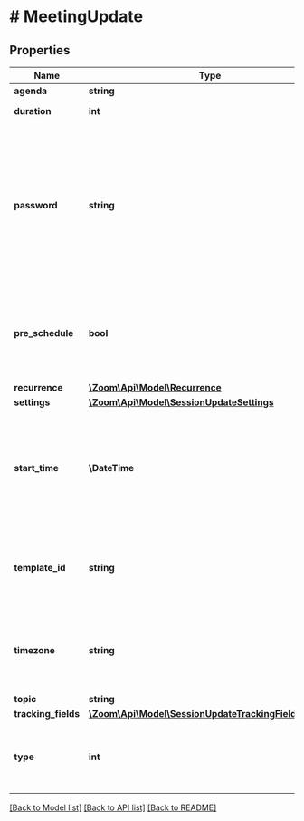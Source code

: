 # # MeetingUpdate

## Properties

Name | Type | Description | Notes
------------ | ------------- | ------------- | -------------
**agenda** | **string** | Meeting description. | [optional]
**duration** | **int** | Meeting duration (minutes). Used for scheduled meetings only. | [optional]
**password** | **string** | Meeting passcode. Passcode may only contain the following characters: [a-z A-Z 0-9 @ - _ *] and can have a maximum of 10 characters.  **Note:** If the account owner or the admin has configured [minimum passcode requirement settings](https://support.zoom.us/hc/en-us/articles/360033559832-Meeting-and-webinar-passwords#h_a427384b-e383-4f80-864d-794bf0a37604), the passcode value provided here must meet those requirements. &lt;br&gt;&lt;br&gt;If the requirements are enabled, you can view those requirements by calling either the [**Get user settings**](/docs/api-reference/zoom-api/methods#operation/userSettings) API or the [**Get account settings**](/docs/api-reference/zoom-api/ma#operation/accountSettings) API. | [optional]
**pre_schedule** | **bool** | Whether to create a prescheduled meeting via the [GSuite app](https://support.zoom.us/hc/en-us/articles/360020187492-Zoom-for-GSuite-add-on). This **only** supports the meeting &#x60;type&#x60; value of &#x60;2&#x60; (scheduled meetings) and &#x60;3&#x60; (recurring meetings with no fixed time):  * &#x60;true&#x60; — Create a prescheduled meeting.  * &#x60;false&#x60; — Create a regular meeting. | [optional] [default to false]
**recurrence** | [**\Zoom\Api\Model\Recurrence**](Recurrence.md) |  | [optional]
**settings** | [**\Zoom\Api\Model\SessionUpdateSettings**](SessionUpdateSettings.md) |  | [optional]
**start_time** | **\DateTime** | Meeting start time. When using a format like \&quot;yyyy-MM-dd&#39;T&#39;HH:mm:ss&#39;Z&#39;\&quot;, always use GMT time. When using a format like \&quot;yyyy-MM-dd&#39;T&#39;HH:mm:ss\&quot;, you should use local time and  specify the time zone. Only used for scheduled meetings and recurring meetings with a fixed time. | [optional]
**template_id** | **string** | Unique identifier of the meeting template.   Use this field if you would like to [schedule the meeting from a meeting template](https://support.zoom.us/hc/en-us/articles/360036559151-Meeting-templates#h_86f06cff-0852-4998-81c5-c83663c176fb). You can retrieve the value of this field by calling the [List meeting templates](https://marketplace.zoom.us/docs/api-reference/zoom-api/methods#operation/listMeetingTemplates) API. | [optional]
**timezone** | **string** | Time zone to format start_time. For example, \&quot;America/Los_Angeles\&quot;. For scheduled meetings only. Please reference our [time zone](#timezones) list for supported time zones and their formats. | [optional]
**topic** | **string** | Meeting topic. | [optional]
**tracking_fields** | [**\Zoom\Api\Model\SessionUpdateTrackingFieldsInner[]**](SessionUpdateTrackingFieldsInner.md) | Tracking fields | [optional]
**type** | **int** | Meeting Types:&lt;br&gt;&#x60;1&#x60; - Instant meeting.&lt;br&gt;&#x60;2&#x60; - Scheduled meeting.&lt;br&gt;&#x60;3&#x60; - Recurring meeting with no fixed time.&lt;br&gt;&#x60;8&#x60; - Recurring meeting with a fixed time. | [optional] [default to self::TYPE_2]

[[Back to Model list]](../../README.md#models) [[Back to API list]](../../README.md#endpoints) [[Back to README]](../../README.md)
